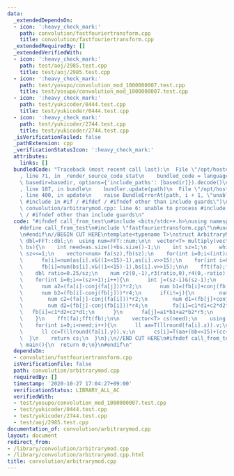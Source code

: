 ```yaml
---
data:
  _extendedDependsOn:
  - icon: ':heavy_check_mark:'
    path: convolution/fastfouriertransform.cpp
    title: convolution/fastfouriertransform.cpp
  _extendedRequiredBy: []
  _extendedVerifiedWith:
  - icon: ':heavy_check_mark:'
    path: test/aoj/2985.test.cpp
    title: test/aoj/2985.test.cpp
  - icon: ':heavy_check_mark:'
    path: test/yosupo/convolution_mod_1000000007.test.cpp
    title: test/yosupo/convolution_mod_1000000007.test.cpp
  - icon: ':heavy_check_mark:'
    path: test/yukicoder/0444.test.cpp
    title: test/yukicoder/0444.test.cpp
  - icon: ':heavy_check_mark:'
    path: test/yukicoder/2744.test.cpp
    title: test/yukicoder/2744.test.cpp
  _isVerificationFailed: false
  _pathExtension: cpp
  _verificationStatusIcon: ':heavy_check_mark:'
  attributes:
    links: []
  bundledCode: "Traceback (most recent call last):\n  File \"/opt/hostedtoolcache/Python/3.9.6/x64/lib/python3.9/site-packages/onlinejudge_verify/documentation/build.py\"\
    , line 71, in _render_source_code_stat\n    bundled_code = language.bundle(stat.path,\
    \ basedir=basedir, options={'include_paths': [basedir]}).decode()\n  File \"/opt/hostedtoolcache/Python/3.9.6/x64/lib/python3.9/site-packages/onlinejudge_verify/languages/cplusplus.py\"\
    , line 187, in bundle\n    bundler.update(path)\n  File \"/opt/hostedtoolcache/Python/3.9.6/x64/lib/python3.9/site-packages/onlinejudge_verify/languages/cplusplus_bundle.py\"\
    , line 400, in update\n    raise BundleErrorAt(path, i + 1, \"unable to process\
    \ #include in #if / #ifdef / #ifndef other than include guards\")\nonlinejudge_verify.languages.cplusplus_bundle.BundleErrorAt:\
    \ convolution/arbitrarymod.cpp: line 6: unable to process #include in #if / #ifdef\
    \ / #ifndef other than include guards\n"
  code: "#ifndef call_from_test\n#include <bits/stdc++.h>\nusing namespace std;\n\n\
    #define call_from_test\n#include \"fastfouriertransform.cpp\"\n#undef call_from_test\n\
    \n#endif\n//BEGIN CUT HERE\ntemplate<typename T>\nstruct ArbitraryMod{\n  using\
    \ dbl=FFT::dbl;\n  using num=FFT::num;\n\n  vector<T> multiply(vector<T> as,vector<T>\
    \ bs){\n    int need=as.size()+bs.size()-1;\n    int sz=1;\n    while(sz<need)\
    \ sz<<=1;\n    vector<num> fa(sz),fb(sz);\n    for(int i=0;i<(int)as.size();i++)\n\
    \      fa[i]=num(as[i].v&((1<<15)-1),as[i].v>>15);\n    for(int i=0;i<(int)bs.size();i++)\n\
    \      fb[i]=num(bs[i].v&((1<<15)-1),bs[i].v>>15);\n\n    fft(fa);fft(fb);\n\n\
    \    dbl ratio=0.25/sz;\n    num r2(0,-1),r3(ratio,0),r4(0,-ratio),r5(0,1);\n\
    \    for(int i=0;i<=(sz>>1);i++){\n      int j=(sz-i)&(sz-1);\n      num a1=(fa[i]+conj(fa[j]));\n\
    \      num a2=(fa[i]-conj(fa[j]))*r2;\n      num b1=(fb[i]+conj(fb[j]))*r3;\n\
    \      num b2=(fb[i]-conj(fb[j]))*r4;\n      if(i!=j){\n        num c1=(fa[j]+conj(fa[i]));\n\
    \        num c2=(fa[j]-conj(fa[i]))*r2;\n        num d1=(fb[j]+conj(fb[i]))*r3;\n\
    \        num d2=(fb[j]-conj(fb[i]))*r4;\n        fa[i]=c1*d1+c2*d2*r5;\n     \
    \   fb[i]=c1*d2+c2*d1;\n      }\n      fa[j]=a1*b1+a2*b2*r5;\n      fb[j]=a1*b2+a2*b1;\n\
    \    }\n    fft(fa);fft(fb);\n\n    vector<T> cs(need);\n    using ll = long long;\n\
    \    for(int i=0;i<need;i++){\n      ll aa=T(llround(fa[i].x)).v;\n      ll bb=T(llround(fb[i].x)).v;\n\
    \      ll cc=T(llround(fa[i].y)).v;\n      cs[i]=T(aa+(bb<<15)+(cc<<30));\n  \
    \  }\n    return cs;\n  }\n};\n//END CUT HERE\n#ifndef call_from_test\nsigned\
    \ main(){\n  return 0;\n}\n#endif\n"
  dependsOn:
  - convolution/fastfouriertransform.cpp
  isVerificationFile: false
  path: convolution/arbitrarymod.cpp
  requiredBy: []
  timestamp: '2020-10-27 17:04:27+09:00'
  verificationStatus: LIBRARY_ALL_AC
  verifiedWith:
  - test/yosupo/convolution_mod_1000000007.test.cpp
  - test/yukicoder/0444.test.cpp
  - test/yukicoder/2744.test.cpp
  - test/aoj/2985.test.cpp
documentation_of: convolution/arbitrarymod.cpp
layout: document
redirect_from:
- /library/convolution/arbitrarymod.cpp
- /library/convolution/arbitrarymod.cpp.html
title: convolution/arbitrarymod.cpp
---
```

